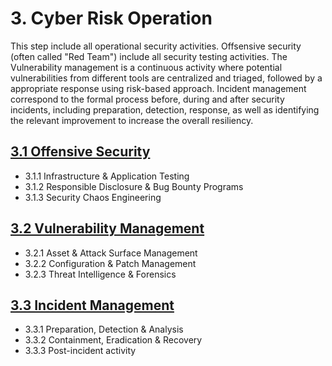 # 3. Cyber Risk Operation

This step include all operational security activities. Offsensive security (often called "Red Team") include all security testing activities. The Vulnerability management is a continuous activity where potential vulnerabilities from different tools are centralized and triaged, followed by a appropriate response using risk-based approach. Incident management correspond to the formal process before, during and after security incidents, including preparation, detection, response, as well as identifying the relevant improvement to increase the overall resiliency.

## [3.1 Offensive Security](3-1-offensive-security.md)

* 3.1.1 Infrastructure & Application Testing
* 3.1.2 Responsible Disclosure & Bug Bounty Programs
* 3.1.3 Security Chaos Engineering 

## [3.2 Vulnerability Management](3-2-vulnerability-management.md)

* 3.2.1 Asset & Attack Surface Management
* 3.2.2 Configuration & Patch Management
* 3.2.3 Threat Intelligence & Forensics


## [3.3 Incident Management](3-3-incident-management.md)

* 3.3.1 Preparation, Detection & Analysis
* 3.3.2 Containment, Eradication & Recovery
* 3.3.3 Post-incident activity

